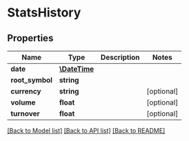 # StatsHistory

## Properties
Name | Type | Description | Notes
------------ | ------------- | ------------- | -------------
**date** | [**\DateTime**](Date.md) |  | 
**root_symbol** | **string** |  | 
**currency** | **string** |  | [optional] 
**volume** | **float** |  | [optional] 
**turnover** | **float** |  | [optional] 

[[Back to Model list]](../README.md#documentation-for-models) [[Back to API list]](../README.md#documentation-for-api-endpoints) [[Back to README]](../README.md)


